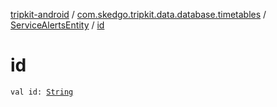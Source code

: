 [tripkit-android](../../index.md) / [com.skedgo.tripkit.data.database.timetables](../index.md) / [ServiceAlertsEntity](index.md) / [id](./id.md)

# id

`val id: `[`String`](https://kotlinlang.org/api/latest/jvm/stdlib/kotlin/-string/index.html)